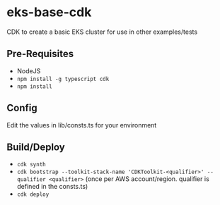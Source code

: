 # eks-base-cdk
CDK to create a basic EKS cluster for use in other examples/tests

## Pre-Requisites

* NodeJS
* `npm install -g typescript cdk`
* `npm install`

## Config

Edit the values in lib/consts.ts for your environment


## Build/Deploy
* `cdk synth`
* `cdk bootstrap --toolkit-stack-name 'CDKToolkit-<qualifier>' --qualifier <qualifier>` (once per AWS account/region. qualifier is defined in the consts.ts)
* `cdk deploy`

